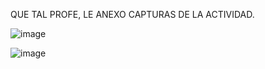 QUE TAL PROFE, LE ANEXO CAPTURAS DE LA ACTIVIDAD.

![image](https://github.com/manuelgm10/Simulacion-Por-Computadora---Manuel-Gama/assets/89044490/fc03db12-fd1a-41bf-b18e-3cd90927a8ed)

![image](https://github.com/manuelgm10/Simulacion-Por-Computadora---Manuel-Gama/assets/89044490/3611852c-6a94-4f23-bd39-cea299e21f29)
